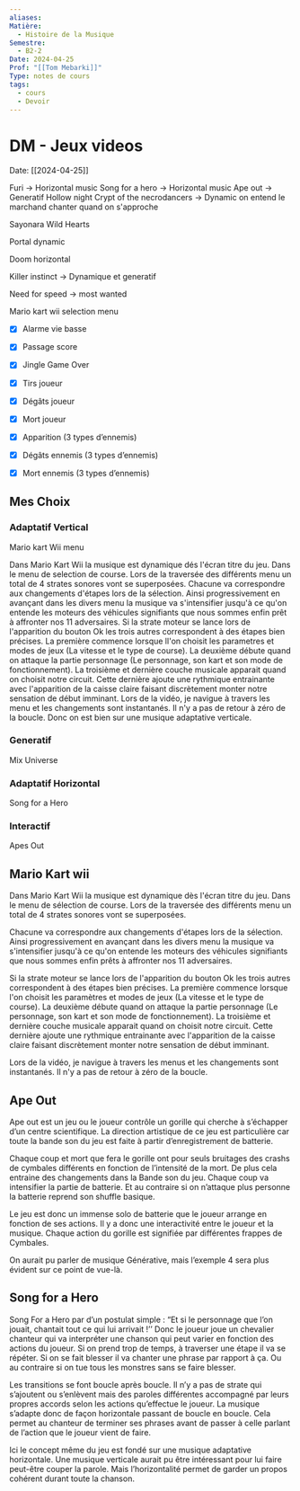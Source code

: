 ```yaml
---
aliases: 
Matière:
  - Histoire de la Musique
Semestre:
  - B2-2
Date: 2024-04-25
Prof: "[[Tom Mebarki]]"
Type: notes de cours
tags:
  - cours
  - Devoir
---
```

# DM - Jeux videos
Date: [[2024-04-25]] 

Furi → Horizontal music
Song for a hero → Horizontal music 
Ape out → Generatif 
Hollow night 
Crypt of the necrodancers → Dynamic on entend le marchand chanter quand on s'approche

Sayonara Wild Hearts

Portal dynamic 

Doom horizontal 

Killer instinct → Dynamique et generatif

Need for speed → most wanted

Mario kart wii selection menu 

- [x] Alarme vie basse 
- [x] Passage score 
- [x] Jingle Game Over
- [x] Tirs joueur 
- [x] Dégâts joueur 
- [x] Mort joueur 
- [x] Apparition (3 types d’ennemis)
- [x] Dégâts ennemis (3 types d’ennemis)
- [x] Mort ennemis (3 types d’ennemis)


## Mes Choix
### Adaptatif Vertical
Mario kart Wii menu 

Dans Mario Kart Wii la musique est dynamique dés l'écran titre du jeu. Dans le menu de selection de course. Lors de la traversée des différents menu un total de 4 strates sonores vont se superposées.
Chacune va correspondre aux changements d'étapes lors de la sélection. Ainsi progressivement en avançant dans les divers menu la musique va s'intensifier jusqu'à ce qu'on entende les moteurs des véhicules signifiants que nous sommes enfin prêt à affronter nos 11 adversaires. 
Si la strate moteur se lance lors de l'apparition du bouton Ok les trois autres correspondent à des étapes bien précises. La première commence lorsque ll'on choisit les parametres et modes de jeux (La vitesse et le type de course). La deuxième débute quand on attaque la partie personnage (Le personnage, son kart et son mode de fonctionnement). La troisième et dernière couche musicale apparait quand on choisit notre circuit. Cette dernière ajoute une rythmique entrainante avec l'apparition de la caisse claire faisant discrètement monter notre sensation de début imminant. 
Lors de la vidéo, je navigue à travers les menu et les changements sont instantanés. Il n'y a pas de retour à zéro de la boucle. Donc on est bien sur une musique adaptative verticale.



### Generatif
Mix Universe 
### Adaptatif Horizontal 
Song for a Hero
### Interactif
Apes Out 

## Mario Kart wii

Dans Mario Kart Wii la musique est dynamique dès l'écran titre du jeu. Dans le menu de sélection de course. Lors de la traversée des différents menu un total de 4 strates sonores vont se superposées.

Chacune va correspondre aux changements d'étapes lors de la sélection. Ainsi progressivement en avançant dans les divers menu la musique va s'intensifier jusqu'à ce qu'on entende les moteurs des véhicules signifiants que nous sommes enfin prêts à affronter nos 11 adversaires.

Si la strate moteur se lance lors de l'apparition du bouton Ok les trois autres correspondent à des étapes bien précises. La première commence lorsque l'on choisit les paramètres et modes de jeux (La vitesse et le type de course). La deuxième débute quand on attaque la partie personnage (Le personnage, son kart et son mode de fonctionnement). La troisième et dernière couche musicale apparait quand on choisit notre circuit. Cette dernière ajoute une rythmique entrainante avec l'apparition de la caisse claire faisant discrètement monter notre sensation de début imminant.

Lors de la vidéo, je navigue à travers les menus et les changements sont instantanés. Il n'y a pas de retour à zéro de la boucle. 

## Ape Out

Ape out est un jeu ou le joueur contrôle un gorille qui cherche à s’échapper d’un centre scientifique. La direction artistique de ce jeu est particulière car toute la bande son du jeu est faite à partir d’enregistrement de batterie.

Chaque coup et mort que fera le gorille ont pour seuls bruitages des crashs de cymbales différents en fonction de l’intensité de la mort. De plus cela entraine des changements dans la Bande son du jeu. Chaque coup va intensifier la partie de batterie. Et au contraire si on n’attaque plus personne la batterie reprend son shuffle basique.

Le jeu est donc un immense solo de batterie que le joueur arrange en fonction de ses actions. Il y a donc une interactivité entre le joueur et la musique. Chaque action du gorille est signifiée par différentes frappes de Cymbales.

On aurait pu parler de musique Générative, mais l’exemple 4 sera plus évident sur ce point de vue-là.

## Song for a Hero

Song For a Hero par d’un postulat simple : “Et si le personnage que l’on jouait, chantait tout ce qui lui arrivait !’’ Donc le joueur joue un chevalier chanteur qui va interpréter une chanson qui peut varier en fonction des actions du joueur. Si on prend trop de temps, à traverser une étape il va se répéter. Si on se fait blesser il va chanter une phrase par rapport à ça. Ou au contraire si on tue tous les monstres sans se faire blesser.

Les transitions se font boucle après boucle. Il n’y a pas de strate qui s’ajoutent ou s’enlèvent mais des paroles différentes accompagné par leurs propres accords selon les actions qu’effectue le joueur. La musique s’adapte donc de façon horizontale passant de boucle en boucle. Cela permet au chanteur de terminer ses phrases avant de passer à celle parlant de l’action que le joueur vient de faire.

Ici le concept même du jeu est fondé sur une musique adaptative horizontale. Une musique verticale aurait pu être intéressant pour lui faire peut-être couper la parole. Mais l’horizontalité permet de garder un propos cohérent durant toute la chanson.